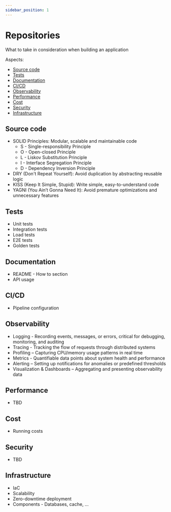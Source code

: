 ```yaml
---
sidebar_position: 1
---
```


# Repositories

What to take in consideration when building an application

Aspects:

- [Source code](repositories#source-code)
- [Tests](repositories#tests)
- [Documentation](repositories#documentation)
- [CI/CD](repositories#cicd)
- [Observability](repositories#observability)
- [Performance](repositories#performance)
- [Cost](repositories#cost)
- [Security](repositories#security)
- [Infrastructure](repositories#infrastructure)

## Source code

* SOLID Principles: Modular, scalable and maintainable code
  * S - Single-responsibility Principle
  * O - Open-closed Principle
  * L - Liskov Substitution Principle
  * I - Interface Segregation Principle
  * D - Dependency Inversion Principle  
* DRY (Don't Repeat Yourself): Avoid duplication by abstracting reusable logic
* KISS (Keep It Simple, Stupid): Write simple, easy-to-understand code
* YAGNI (You Ain’t Gonna Need It): Avoid premature optimizations and unnecessary features

## Tests

* Unit tests
* Integration tests
* Load tests
* E2E tests
* Golden tests

## Documentation

* README - How to section
* API usage

## CI/CD

  * Pipeline configuration

## Observability

* Logging - Recording events, messages, or errors, critical for debugging, monitoring, and auditing
* Tracing - Tracking the flow of requests through distributed systems
* Profiling – Capturing CPU/memory usage patterns in real time
* Metrics - Quantifiable data points about system health and performance
* Alerting – Setting up notifications for anomalies or predefined thresholds
* Visualization & Dashboards – Aggregating and presenting observability data

## Performance

* TBD

## Cost

* Running costs 

## Security

* TBD 

## Infrastructure

* IaC
* Scalability
* Zero-downtime deployment
* Components - Databases, cache, ...
